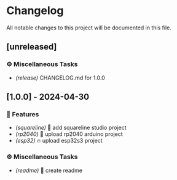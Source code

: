 # Changelog

All notable changes to this project will be documented in this file.

## [unreleased]

### ⚙️ Miscellaneous Tasks

- *(release)* CHANGELOG.md for 1.0.0

## [1.0.0] - 2024-04-30

### 🚀 Features

- *(squareline)* :hammer: add squareline studio project
- *(rp2040)* :beers: upload rp2040 arduino project
- *(esp32)* :fire: upload esp32s3 project

### ⚙️ Miscellaneous Tasks

- *(readme)* :memo: create readme

<!-- generated by git-cliff -->
